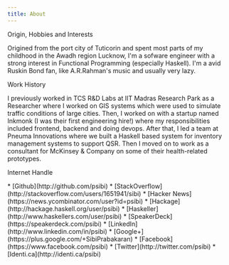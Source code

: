 ```yaml
---
title: About
---
```


<span class="heading-label">Origin, Hobbies and Interests</span>

Origined from the port city of Tuticorin and spent most parts of my
childhood in the Awadh region Lucknow, I'm a sofware engineer with a
strong interest in Functional Programming (especially Haskell). I'm a
avid Ruskin Bond fan, like A.R.Rahman's music and usually very lazy.

<span class="heading-label">Work History</span>

I previously worked in TCS R&D Labs at IIT Madras Research Park as a
Researcher where I worked on GIS systems which were used to simulate
traffic conditions of large cities. Then, I worked on with a startup
named Inkmonk (I was their first engineering hire!) where my
responsibilities included frontend, backend and doing devops. After
that, I led a team at Pneuma Innovations where we built a Haskell
based system for inventory management systems to support QSR. Then I
moved on to work as a consultant for McKinsey & Company on some of their
health-related prototypes.

<span class="heading-label">Internet Handle</span>

<div class="portfolio">
* [Github](http://github.com/psibi)
* [StackOverflow](http://stackoverflow.com/users/1651941/sibi)
* [Hacker News](https://news.ycombinator.com/user?id=psibi)
* [Hackage](http://hackage.haskell.org/user/psibi)
* [Haskeller](http://www.haskellers.com/user/psibi)
* [SpeakerDeck](https://speakerdeck.com/psibi)
* [LinkedIn](http://www.linkedin.com/in/psibi)
* [Google+](https://plus.google.com/+SibiPrabakaran)
* [Facebook](https://www.facebook.com/psibi)
* [Twitter](http://twitter.com/psibi)
* [Identi.ca](http://identi.ca/psibi)
</div>
